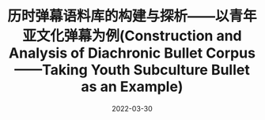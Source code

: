 ---
title: '历时弹幕语料库的构建与探析——以青年亚文化弹幕为例(Construction and Analysis of Diachronic Bullet Corpus——Taking Youth Subculture Bullet as an Example)'
collection: publications
status: published
permalink: /publication/2022-03-30-general
excerpt: ''
date: 2022-03-30
venue: '情报探索（Information Research）'
paperurl: ''
authors: 'Xin Chen, Yixin Zhang, Junchao Wu, Lingyu Guo, Zehui Yu and Jing Yang*'
citation: '陈鑫, 张以欣, 吴俊潮, 等. 历时弹幕语料库的构建与探析——以青年亚文化弹幕为例[J]. 情报探索, 2022.'
paper: ''
code: ''
---